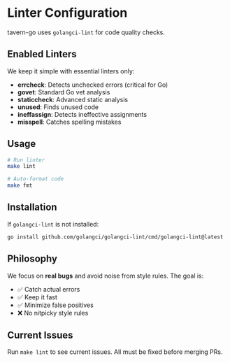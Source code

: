 # Linter Configuration

tavern-go uses `golangci-lint` for code quality checks.

## Enabled Linters

We keep it simple with essential linters only:

- **errcheck**: Detects unchecked errors (critical for Go)
- **govet**: Standard Go vet analysis
- **staticcheck**: Advanced static analysis
- **unused**: Finds unused code
- **ineffassign**: Detects ineffective assignments
- **misspell**: Catches spelling mistakes

## Usage

```bash
# Run linter
make lint

# Auto-format code
make fmt
```

## Installation

If `golangci-lint` is not installed:

```bash
go install github.com/golangci/golangci-lint/cmd/golangci-lint@latest
```

## Philosophy

We focus on **real bugs** and avoid noise from style rules. The goal is:
- ✅ Catch actual errors
- ✅ Keep it fast
- ✅ Minimize false positives
- ❌ No nitpicky style rules

## Current Issues

Run `make lint` to see current issues. All must be fixed before merging PRs.
